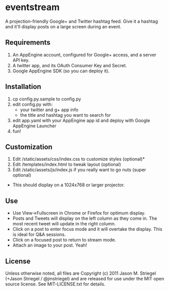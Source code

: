 eventstream
===========

A projection-friendly Google+ and Twitter hashtag feed. Give it a 
hashtag and it'll display posts on a large screen during an event.

Requirements
------------

1. An AppEngine account, configured for Google+ access, and a server API key.
2. A twitter app, and its OAuth Consumer Key and Secret.
3. Google AppEngine SDK (so you can deploy it).


Installation
-------------

1. cp config.py.sample to config.py
2. edit config.py with:
    - your twitter and g+ app info
    - the title and hashtag you want to search for
3. edit app.yaml with your AppEngine app id and deploy with Google AppEngine Launcher
4. fun!


Customization
-------------
1. Edit /static/assets/css/index.css to customize styles (optional)*
2. Edit /templates/index.html to tweak layout (optional)
3. Edit /static/assets/js/index.js if you really want to go nuts (super optional)

* This should display on a 1024x768 or larger projector. 

Use
-------------
- Use View->Fullscreen in Chrome or Firefox for optimum display.
- Posts and Tweets will display on the left column as they come in. The most recent tweet will update in the right column.
- Click on a post to enter focus mode and it will overtake the display. This is ideal for Q&A sessions.
- Click on a focused post to return to stream mode.
- Attach an image to your post. Yeah!

License
-------------

Unless otherwise noted, all files are Copyright (c) 2011 Jason M. Striegel (+Jason Striegel / @jmstriegel) and are released for use under the MIT open source license. See MIT-LICENSE.txt for details.


